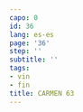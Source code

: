 ```yaml
---
capo: 0
id: 36
lang: es-es
page: '36'
step: ''
subtitle: ''
tags:
- vin
- fin
title: CARMEN 63
---
```

